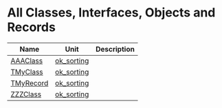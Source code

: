 # All Classes, Interfaces, Objects and Records


| Name | Unit | Description |
|---|---|---|
| [AAAClass](ok_sorting.AAAClass.md) | [ok_sorting](ok_sorting.md) |   |
| [TMyClass](ok_sorting.TMyClass.md) | [ok_sorting](ok_sorting.md) |   |
| [TMyRecord](ok_sorting.TMyRecord.md) | [ok_sorting](ok_sorting.md) |   |
| [ZZZClass](ok_sorting.ZZZClass.md) | [ok_sorting](ok_sorting.md) |   |
